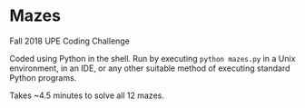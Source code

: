 # Mazes
Fall 2018 UPE Coding Challenge

Coded using Python in the shell. 
Run by executing `python mazes.py` in a Unix environment, in an IDE, or any other suitable method of executing standard 
Python programs.

Takes ~4.5 minutes to solve all 12 mazes.
